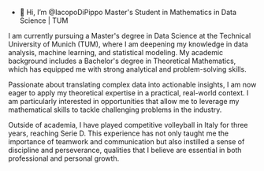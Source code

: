- 👋 Hi, I’m @IacopoDiPippo
Master's Student in Mathematics in Data Science | TUM

I am currently pursuing a Master's degree in Data Science at the Technical University of Munich (TUM), where I am deepening my knowledge in data analysis, machine learning, and statistical modeling. My academic background includes a Bachelor's degree in Theoretical Mathematics, which has equipped me with strong analytical and problem-solving skills.

Passionate about translating complex data into actionable insights, I am now eager to apply my theoretical expertise in a practical, real-world context. I am particularly interested in opportunities that allow me to leverage my mathematical skills to tackle challenging problems in the industry.

Outside of academia, I have played competitive volleyball in Italy for three years, reaching Serie D. This experience has not only taught me the importance of teamwork and communication but also instilled a sense of discipline and perseverance, qualities that I believe are essential in both professional and personal growth.
